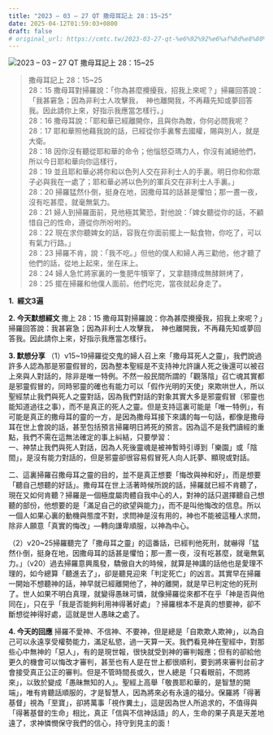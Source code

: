 ```yaml
---
title: "2023 – 03 – 27 QT 撒母耳記上 28：15~25"
date: 2025-04-12T01:59:03+0800
draft: false
# original_url: https://cmtc.tw/2023-03-27-qt-%e6%92%92%e6%af%8d%e8%80%b3%e8%a8%98%e4%b8%8a-28%ef%bc%9a1525
---
```


![2023 – 03 – 27 QT 撒母耳記上 28：15\~25](/images/qt.jpg  "2023 – 03 – 27 QT 撒母耳記上 28：15\~25")

> 撒母耳記上 28：15\~25  
> 28：15 撒母耳對掃羅說：「你為甚麼攪擾我，招我上來呢？」掃羅回答說：「我甚窘急；因為非利士人攻擊我，　神也離開我，不再藉先知或夢回答我。因此請你上來，好指示我應當怎樣行。」  
> 28：16 撒母耳說：「耶和華已經離開你，且與你為敵，你何必問我呢？  
> 28：17 耶和華照他藉我說的話，已經從你手裏奪去國權，賜與別人，就是大衛。  
> 28：18 因你沒有聽從耶和華的命令；他惱怒亞瑪力人，你沒有滅絕他們，所以今日耶和華向你這樣行，  
> 28：19 並且耶和華必將你和以色列人交在非利士人的手裏。明日你和你眾子必與我在一處了；耶和華必將以色列的軍兵交在非利士人手裏。」  
> 28：20 掃羅猛然仆倒，挺身在地，因撒母耳的話甚是懼怕；那一晝一夜，沒有吃甚麼，就毫無氣力。  
> 28：21 婦人到掃羅面前，見他極其驚恐，對他說：「婢女聽從你的話，不顧惜自己的性命，遵從你所吩咐的。  
> 28：22 現在求你聽婢女的話，容我在你面前擺上一點食物，你吃了，可以有氣力行路。」  
> 28：23 掃羅不肯，說：「我不吃。」但他的僕人和婦人再三勸他，他才聽了他們的話，從地上起來，坐在床上。  
> 28：24 婦人急忙將家裏的一隻肥牛犢宰了，又拿麵摶成無酵餅烤了，  
> 28：25 擺在掃羅和他僕人面前。他們吃完，當夜就起身走了。

**1.  經文3遍**

**2. 今天默想經文**
撒上 28：15 撒母耳對掃羅說：你為甚麼攪擾我，招我上來呢？」掃羅回答說：我甚窘急；因為非利士人攻擊我，　神也離開我，不再藉先知或夢回答我。因此請你上來，好指示我應當怎樣行。

**3. 默想分享**
（1）v15\~19掃羅從交鬼的婦人召上來「撒母耳死人之靈」，我們說過許多人認為那是邪靈假冒的，因為整本聖經是不支持神允許讓人死之後還可以被召上來與人對話的，除非是唯一特例。不然一般民間所謂的「觀落陰」召亡魂其實都是邪靈假冒的，同時邪靈的確也有能力可以「假作光明的天使」來欺哄世人，所以聖經禁止我們與死人之靈對話，因為我們對話的對象其實大多是邪靈假冒（邪靈也能知道過往之事），而不是真正的死人之靈。但是支持這裏可能是「唯一特例」，有可能是真正的撒母耳的靈的一方，是因為撒母耳接下來講的每一句話，都像是撒母耳在世上會說的話，甚至包括預言掃羅明日將死的預言。因為這不是我們讀經的重點，我們不需在這無法確定的事上糾結，只要學習：  
一、神禁止我們與死人對話，因為人死後靈魂是被神暫時引導到「樂園」或「陰間」，是沒有能力對話的，但是邪靈卻很容易假冒死人向人託夢、顯現或對話。

二、這裏掃羅召撒母耳之靈的目的，並不是真正想要「悔改與神和好」，而是想要「聽自己想聽的好話」。撒母耳在世上活著時候所說的話，掃羅就已經不肯聽了，現在又如何肯聽？掃羅是一個極度屬肉體自我中心的人，對神的話只選擇聽自己想聽的部份，他想要的是「滿足自己的欲望與能力」，而不是叫他悔改的信息。所以一個人如果心裏的動機與態度不對，求問神是沒有用的，神也不能被這種人求問，除非人願意「真實的悔改」—轉向謙卑順服，以神為中心。

（2）v20\~25掃羅聽完了「撒母耳之靈」的這番話，已經判他死刑，就嚇得「猛然仆倒，挺身在地，因撒母耳的話甚是懼怕；那一晝一夜，沒有吃甚麼，就毫無氣力。」（v20）過去掃羅意興風發，驕傲自大的時候，就算是神講的話他也是愛理不理的，如今總算「聽進去了」，卻是聽見迎來「判定死亡」的凶言。其實早在掃羅一開始不想聽神的話，神早就已經離開他了，神的離開，就是早已判定他的死刑了。世人如果不明白真理，就變得愚昧可憐，就像掃羅從來都不在乎「神是否與他同在」，只在乎「我是否能夠利用神得著好處」？掃羅根本不是真的想要神，卻不斷想從神得好處，這就是世人愚昧之處了。

**4. 今天的回應**
掃羅不愛神、不信神、不要神，但是總是「自欺欺人欺神」，以為自己可以永遠享受權勢能力，滿足私慾，過一天算一天。我們看見神在聖經中，對那些心中無神的「惡人」，有的是現世報，很快就受到神的審判報應；但有的卻給他更久的機會可以悔改才審判，甚至也有人是在世上都很順利，要到將來審判台前才會接受真正公正的審判。但是不管時間長或久，世人總是「只看眼前，不問將來」，以致於變成「愚昧無知的人」。聖經上高舉「敬畏耶和華的，是智慧的開端」，唯有肯聽話順服的，才是智慧人，因為將來必有永遠的福分。保羅將「得著基督」視為「至寶」，卻將萬事「視作糞土」，這是因為世人所追求的，不值得與「得著基督的生命」相比，真正「信與不信神話語」的人，生命的果子真是天差地遠了，求神憐憫保守我們的信心，持守到見主的面！
